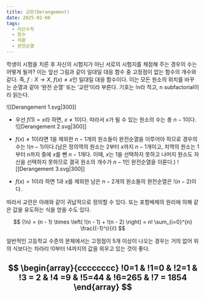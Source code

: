 ```yaml
---
title: 교란(Derangement)
date: 2025-02-08
tags:
  - 이산수학
  - 함수
  - 치환
  - 완전순열
---
```

학생이 시험을 치른 후 자신의 시험지가 아닌 서로의 시험지를 채점해 주는 경우의 수는 어떻게 될까? 이는 앞선 그림과 같이 일대일 대응 함수 중 고정점이 없는 함수의 개수와 같다. 즉, $f:X \rightarrow X$, $f(x) \not= x$인 일대일 대응 함수이다. 이는 모든 원소의 위치를 바꾸는 순열과 같아 ‘완전 순열’ 또는 ‘교란’이라 부른다. 기호는 $!n$라 적고, n subfactorial이라 읽는다.

![[Derangement 1.svg|300]]
- 우선 $f(1)=x$라 하면, $x \not= 1$이다. 따라서 $x$가 될 수 있는 원소의 수는 총 $n-1$이다.
![[Derangement 2.svg|300]]

- $f(x) \not=1$이라면 $1$을 제외한 $n-1$개의 원소들이 완전순열을 이루어야 하므로 경우의 수는 $!(n-1)$이다.(남은 정의역의 원소는 $2$부터 $x$까지 $n-1$개이고, 치역의 원소는 $1$부터 $n$까지 중에 $x$를 뺀 $n-1$개다. 이때, $x$는 $1$을 선택하지 못하고 나머지 원소도 자신을 선택하지 못하므로 결국 원소의 개수가 $n-1$인 완전순열을 이룬다.)
![[Derangement 3.svg|300]]
- $f(x)=1$이라 하면 $1$과 $x$를 제외한 남은 $n-2$개의 원소들의 완전순열은 $!(n-2)$이다.

따라서 교란은 아래와 같이 귀납적으로 정의할 수 있다. 또는 포함배제의 원리에 의해 같은 값을 유도하는 식을 얻을 수도 있다.

$$
{!n} = (n - 1) \times \left( !(n - 1) + !(n - 2) \right) = n! \sum_{i=0}^{n} \frac{(-1)^i}{i!}
$$

일반적인 고등학교 수준의 문제에서는 고정점이 $5$개 이상이 나오는 경우는 거의 없어 위의 식보다는 차라리 $!0$부터 $!4$까지의 값을 외우고 있는 것이 좋다.

$$
\begin{array}{cccccccc}
!0=1 & !1=0 & !2=1 & !3 = 2 & !4 =9 & !5=44 & !6=265 & !7 = 1854
\end{array}
$$
---
